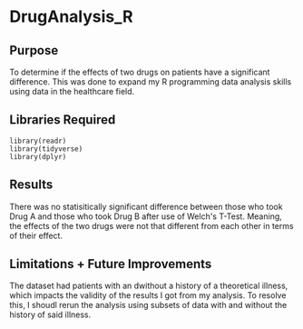 # DrugAnalysis_R

## Purpose
To determine if the effects of two drugs on patients have a significant difference. This was done to expand my R programming data analysis skills using data in the healthcare field.

## Libraries Required
```
library(readr)
library(tidyverse)
library(dplyr)
```

## Results

There was no statisitically significant difference between those who took Drug A and those who took Drug B after use of Welch's T-Test. Meaning, the effects of the two drugs were not that different from each other in terms of their effect.

## Limitations + Future Improvements

The dataset had patients with an dwithout a history of a theoretical illness, which impacts the validity of the results I got from my analysis. To resolve this, I shoudl rerun the analysis using subsets of data with and without the history of said illness.
